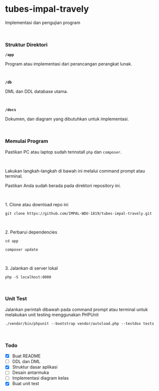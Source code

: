 # tubes-impal-travely

<p>Implementasi dan pengujian program</p>
<br />

### Struktur Direktori
<p><strong><code>/app</code></strong></p>
<p>Program atau implementasi dari perancangan perangkat lunak.</p>
<br />

<p><strong><code>/db</code></strong></p>
<p>DML dan DDL database utama.</p>
<br />

<p><strong><code>/docs</code></strong></p>
<p>Dokumen, dan diagram yang dibutuhkan untuk implementasi.</p>
<br />
  
### Memulai Program
<p>Pastikan PC atau laptop sudah terinstall <code>php</code> dan <code>composer</code>.</p>
<br />

<p>Lakukan langkah-langkah di bawah ini melalui command prompt atau terminal.</p>
<p>Pastikan Anda sudah berada pada direktori repository ini.</p>
<br />

<p>1. Clone atau download repo ini</p>
<p><code>git clone https://github.com/IMPAL-WDU-1819/tubes-impal-travely.git</code></p>
<br />

<p>2. Perbarui dependencies</p>
<p><code>cd app</code></p>
<p><code>composer update</code></p>
<br />

<p>3. Jalankan di server lokal</p>
<p><code>php -S localhost:8000</code></p>
<br />

### Unit Test
<p>Jalankan perintah dibawah pada command prompt atau terminal untuk melakukan unit testing menggunakan PHPUnit</p>
<p><code>./vendor/bin/phpunit --bootstrap vendor/autoload.php --testdox tests</code></p>
<br />

### Todo
- [x] Buat README
- [ ] DDL dan DML
- [x] Struktur dasar aplikasi
- [ ] Desain antarmuka
- [ ] Implementasi diagram kelas
- [x] Buat unit test
